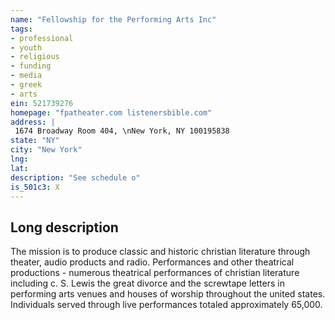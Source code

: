 ```yaml
---
name: "Fellowship for the Performing Arts Inc"
tags:
- professional
- youth
- religious
- funding
- media
- greek
- arts
ein: 521739276
homepage: "fpatheater.com listenersbible.com"
address: |
 1674 Broadway Room 404, \nNew York, NY 100195838
state: "NY"
city: "New York"
lng: 
lat: 
description: "See schedule o"
is_501c3: X
---
```


## Long description

The mission is to produce classic and historic christian literature through theater, audio products and radio. Performances and other theatrical productions - numerous theatrical performances of christian literature including c. S. Lewis the great divorce and the screwtape letters in performing arts venues and houses of worship throughout the united states. Individuals served through live performances totaled approximately 65,000. 
